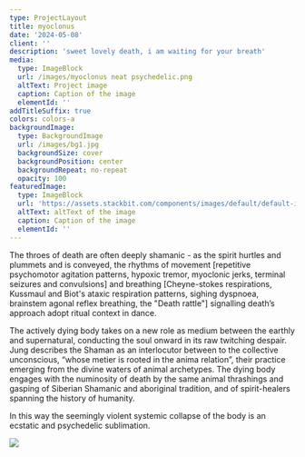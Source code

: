 ```yaml
---
type: ProjectLayout
title: myoclonus
date: '2024-05-08'
client: ''
description: 'sweet lovely death, i am waiting for your breath'
media:
  type: ImageBlock
  url: /images/myoclonus neat psychedelic.png
  altText: Project image
  caption: Caption of the image
  elementId: ''
addTitleSuffix: true
colors: colors-a
backgroundImage:
  type: BackgroundImage
  url: /images/bg1.jpg
  backgroundSize: cover
  backgroundPosition: center
  backgroundRepeat: no-repeat
  opacity: 100
featuredImage:
  type: ImageBlock
  url: 'https://assets.stackbit.com/components/images/default/default-image.png'
  altText: altText of the image
  caption: Caption of the image
  elementId: ''
---
```

The throes of death are often deeply shamanic - as the spirit hurtles and plummets and is conveyed, the rhythms of movement \[repetitive psychomotor agitation patterns, hypoxic tremor, myoclonic jerks, terminal seizures and convulsions] and breathing \[Cheyne-stokes respirations, Kussmaul and Biot's ataxic respiration patterns, sighing dyspnoea, brainstem agonal reflex breathing, the "Death rattle"] signalling death’s approach adopt ritual context in dance.

The actively dying body takes on a new role as medium between the earthly and supernatural, conducting the soul onward in its raw twitching despair. Jung describes the Shaman as an interlocutor between to the collective unconscious, “whose metier is rooted in the anima relation”, their practice emerging from the divine waters of animal archetypes. The dying body engages with the numinosity of death by the same animal thrashings and gasping of Siberian Shamanic and aboriginal tradition, and of spirit-healers spanning the history of humanity.

In this way the seemingly violent systemic collapse of the body is an ecstatic and psychedelic sublimation.



![](/images/myoclonus%20neat%20pubeless.png)

